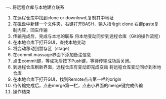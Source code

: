 ﻿一. 将远程仓库与本地建立联系
1. 在远程仓库中找到clone or downlowd,复制其中地址
2. 在磁盘中新建一个文件夹，右键打开BASH，输入指令git  clone 右键paste复制内容，回车传输
3. 传输完成后，完成与本地的联系
 将本地变动同步到远程仓库（Git的操作流程）
4. 在本地仓库下打开GUI，查找本地变动
5. 将变动移动到暂存区（stage）
6. 在commit massage界面下添加备注信息
7. 点击commit键，等成功后按下Push键，等待传输成功后关闭。
8. 到远程仓库刷新界面，远程仓库有变动即完成变动
将远程仓库变动同步到本地仓库
9. 在本地仓库下打开GUI，找到Remote点击第一栏的origin
10. 待传输完成后，点击merge第一栏，点击小界面的merge键完成传输
11. 操作结束
 
